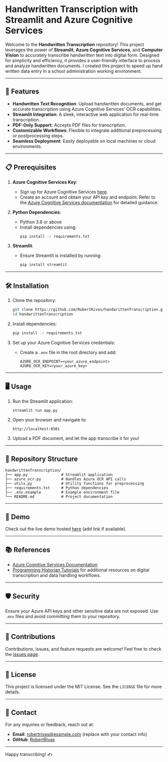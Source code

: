 # Handwritten Transcription with Streamlit and Azure Cognitive Services

Welcome to the **Handwritten Transcription** repository! This project leverages the power of **Streamlit**, **Azure Cognitive Services**, and **Computer Vision** to accurately transcribe handwritten text into digital form. Designed for simplicity and efficiency, it provides a user-friendly interface to process and analyze handwritten documents. I created this project to speed up hand written data entry in a school administration working environment.

---

## 🚀 Features

- **Handwritten Text Recognition**: Upload handwritten documents, and get accurate transcription using Azure Cognitive Services' OCR capabilities.
- **Streamlit Integration**: A sleek, interactive web application for real-time transcription.
- **PDF-Only Support**: Accepts PDF files for transcription.
- **Customizable Workflows**: Flexible to integrate additional preprocessing or postprocessing steps.
- **Seamless Deployment**: Easily deployable on local machines or cloud environments.

---

## 📋 Prerequisites

1. **Azure Cognitive Services Key**:
   - Sign up for Azure Cognitive Services [here](https://azure.microsoft.com/en-us/products/cognitive-services/).
   - Create an account and obtain your API key and endpoint. Refer to the [Azure Cognitive Services documentation](https://learn.microsoft.com/en-us/azure/cognitive-services/) for detailed guidance.

2. **Python Dependencies**:
   - Python 3.8 or above
   - Install dependencies using:
     ```bash
     pip install -r requirements.txt
     ```

3. **Streamlit**:
   - Ensure Streamlit is installed by running:
     ```bash
     pip install streamlit
     ```

---

## 🛠️ Installation

1. Clone the repository:
   ```bash
   git clone https://github.com/RobertRivas/handwrittenTranscription.git
   cd handwrittenTranscription
   ```

2. Install dependencies:
   ```bash
   pip install -r requirements.txt
   ```

3. Set up your Azure Cognitive Services credentials:
   - Create a `.env` file in the root directory and add:
     ```env
     AZURE_OCR_ENDPOINT=<your_azure_endpoint>
     AZURE_OCR_KEY=<your_azure_key>
     ```

---

## 🖥️ Usage

1. Run the Streamlit application:
   ```bash
   streamlit run app.py
   ```

2. Open your browser and navigate to:
   ```
   http://localhost:8501
   ```

3. Upload a PDF document, and let the app transcribe it for you!

---

## 🧩 Repository Structure

```plaintext
handwrittenTranscription/
├── app.py               # Streamlit application
├── azure_ocr.py         # Handles Azure OCR API calls
├── utils.py             # Utility functions for preprocessing
├── requirements.txt     # Python dependencies
├── .env.example         # Example environment file
└── README.md            # Project documentation
```

---

## 🌟 Demo

Check out the live demo hosted [here](#) (add link if available).

---

## 📚 References

- [Azure Cognitive Services Documentation](https://learn.microsoft.com/en-us/azure/cognitive-services/)
- [Programming Historian Tutorials](https://programminghistorian.org/) for additional resources on digital transcription and data handling workflows.

---

## 🛡️ Security

Ensure your Azure API keys and other sensitive data are not exposed. Use `.env` files and avoid committing them to your repository.

---

## 🤝 Contributions

Contributions, issues, and feature requests are welcome! Feel free to check the [issues page](https://github.com/RobertRivas/handwrittenTranscription/issues).

---

## 📄 License

This project is licensed under the MIT License. See the `LICENSE` file for more details.

---

## 📧 Contact

For any inquiries or feedback, reach out at:
- **Email**: robertrivas@example.com (replace with your contact info)
- **GitHub**: [RobertRivas](https://github.com/RobertRivas)

---

Happy transcribing! ✍️

